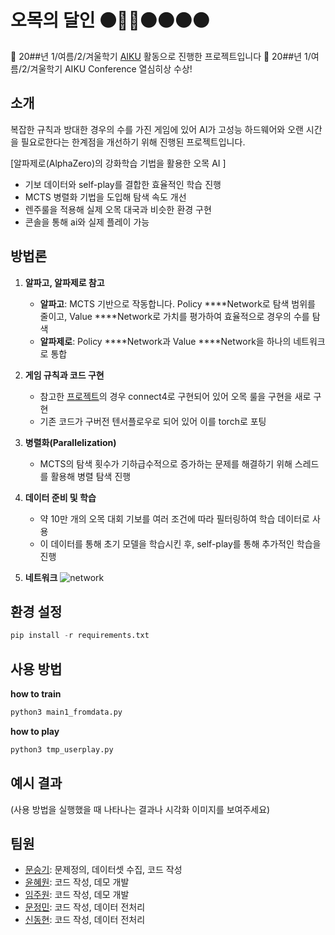 # 오목의 달인 ⚫👩‍🦲⚫⚫⚫⚫

📢 20##년 1/여름/2/겨울학기 [AIKU](https://github.com/AIKU-Official) 활동으로 진행한 프로젝트입니다
🎉 20##년 1/여름/2/겨울학기 AIKU Conference 열심히상 수상!

## 소개
복잡한 규칙과 방대한 경우의 수를 가진 게임에 있어 AI가 고성능 하드웨어와 오랜 시간을 필요로한다는 한계점을 개선하기 위해 진행된 프로젝트입니다.

[알파제로(AlphaZero)의 강화학습 기법을 활용한 오목 AI ]
- 기보 데이터와 self-play를 결합한 효율적인 학습 진행
- MCTS 병렬화 기법을 도입해 탐색 속도 개선
- 렌주룰을 적용해 실제 오목 대국과 비슷한 환경 구현
- 콘솔을 통해 ai와 실제 플레이 가능
  

## 방법론
1. **알파고, 알파제로 참고**
   - **알파고**: MCTS 기반으로 작동합니다. Policy ****Network로 탐색 범위를 줄이고,  Value ****Network로 가치를 평가하여 효율적으로 경우의 수를 탐색
   - **알파제로**: Policy ****Network과 Value ****Network을 하나의 네트워크로 통합
    
2. **게임 규칙과 코드 구현**
   - 참고한 [프로젝트](https://github.com/AppliedDataSciencePartners/DeepReinforcementLearning)의 경우 connect4로 구현되어 있어 오목 룰을 구현을 새로 구현
   - 기존 코드가 구버전 텐서플로우로 되어 있어 이를 torch로 포팅
3. **병렬화(Parallelization)**
   - MCTS의 탐색 횟수가 기하급수적으로 증가하는 문제를 해결하기 위해 스레드를 활용해 병렬 탐색 진행
    
4. **데이터 준비 및 학습**
   - 약 10만 개의 오목 대회 기보를 여러 조건에 따라 필터링하여 학습 데이터로 사용
   - 이 데이터를 통해 초기 모델을 학습시킨 후, self-play를 통해 추가적인 학습을 진행

5. **네트워크**
![network](https://github.com/user-attachments/assets/32456eb9-cf6c-4920-aede-b14cc9960f65)


## 환경 설정
```python
pip install -r requirements.txt
```


## 사용 방법
**how to train**
```python
python3 main1_fromdata.py
```  
**how to play**
```python
python3 tmp_userplay.py
``` 

## 예시 결과
(사용 방법을 실행했을 때 나타나는 결과나 시각화 이미지를 보여주세요)

## 팀원
- [문승기](https://github.com/moon44432): 문제정의, 데이터셋 수집, 코드 작성
- [윤혜원](https://github.com/yoonewon): 코드 작성, 데모 개발
- [임주원](https://github.com/juooni): 코드 작성, 데모 개발
- [문정민](https://github.com/strn18): 코드 작성, 데이터 전처리
- [신동현](https://github.com/Donghyun1228): 코드 작성, 데이터 전처리
